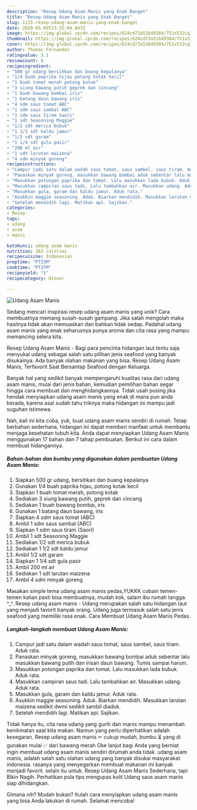 ```yaml
---
description: "Resep Udang Asam Manis yang Enak Banget"
title: "Resep Udang Asam Manis yang Enak Banget"
slug: 1115-resep-udang-asam-manis-yang-enak-banget
date: 2020-05-09T23:55:04.847Z
image: https://img-global.cpcdn.com/recipes/624cd73a51b49384/751x532cq70/udang-asam-manis-foto-resep-utama.jpg
thumbnail: https://img-global.cpcdn.com/recipes/624cd73a51b49384/751x532cq70/udang-asam-manis-foto-resep-utama.jpg
cover: https://img-global.cpcdn.com/recipes/624cd73a51b49384/751x532cq70/udang-asam-manis-foto-resep-utama.jpg
author: Thomas Fernandez
ratingvalue: 3.1
reviewcount: 4
recipeingredient:
- "500 gr udang bersihkan dan buang kepalanya"
- "1/4 buah paprika hijau potong kotak kecil"
- "1 buah tomat merah potong kotak"
- "3 siung bawang putih geprek dan cincang"
- "1 buah bawang bombai iris"
- "1 batang daun bawang iris"
- "4 sdm saus tomat ABC"
- "1 sdm saus sambal ABC"
- "1 sdm saus tiram Saori"
- "1 sdt Seasoning Maggie"
- "1/2 sdt merica bubuk"
- "1 1/2 sdt kaldu jamur"
- "1/2 sdt garam"
- "1 1/4 sdt gula pasir"
- "200 ml air"
- "1 sdt larutan maizena"
- "4 sdm minyak goreng"
recipeinstructions:
- "Campur jadi satu dalam wadah saus tomat, saus sambel, saus tiram. Aduk rata."
- "Panaskan minyak goreng, masukkan bawang bombai aduk sebentar lalu masukkan bawang putih dan irisan daun bawang. Tumis sampai harum."
- "Masukkan potongan paprika dan tomat. Lalu masukkan lada bubuk. Aduk rata."
- "Masukkan campiran saus tadi. Lalu tambahkan air. Masukkan udang. Aduk rata."
- "Masukkan gula, garam dan kaldu jamur. Aduk rata."
- "Asukkin maggie seasoning. Aduk. Biarkan mendidih. Masukkan larutan maizena sedikit dwmi sedikit sambil diaduk."
- "Setelah mendidih lagi. Matikan api. Sajikan."
categories:
- Resep
tags:
- udang
- asam
- manis

katakunci: udang asam manis 
nutrition: 263 calories
recipecuisine: Indonesian
preptime: "PT23M"
cooktime: "PT37M"
recipeyield: "1"
recipecategory: Dinner

---
```



![Udang Asam Manis](https://img-global.cpcdn.com/recipes/624cd73a51b49384/751x532cq70/udang-asam-manis-foto-resep-utama.jpg)

Sedang mencari inspirasi resep udang asam manis yang unik? Cara membuatnya memang susah-susah gampang. Jika salah mengolah maka hasilnya tidak akan memuaskan dan bahkan tidak sedap. Padahal udang asam manis yang enak seharusnya punya aroma dan cita rasa yang mampu memancing selera kita.

Resep Udang Asam Manis - Bagi para pencinta hidangan laut tentu saja menyukai udang sebagai salah satu pilihan jenis seafood yang banyak disukainya. Ada banyak olahan makanan yang bisa. Resep Udang Asam Manis, Terfavorit Saat Bersantap Seafood dengan Keluarga.

Banyak hal yang sedikit banyak mempengaruhi kualitas rasa dari udang asam manis, mulai dari jenis bahan, kemudian pemilihan bahan segar hingga cara membuat dan menghidangkannya. Tidak usah pusing jika hendak menyiapkan udang asam manis yang enak di mana pun anda berada, karena asal sudah tahu triknya maka hidangan ini mampu jadi suguhan istimewa.


Nah, kali ini kita coba, yuk, buat udang asam manis sendiri di rumah. Tetap berbahan sederhana, hidangan ini dapat memberi manfaat untuk membantu menjaga kesehatan tubuh kita. Anda dapat menyiapkan Udang Asam Manis menggunakan 17 bahan dan 7 tahap pembuatan. Berikut ini cara dalam membuat hidangannya.

<!--inarticleads1-->

##### Bahan-bahan dan bumbu yang digunakan dalam pembuatan Udang Asam Manis:

1. Siapkan 500 gr udang, bersihkan dan buang kepalanya
1. Gunakan 1/4 buah paprika hijau, potong kotak kecil
1. Siapkan 1 buah tomat merah, potong kotak
1. Sediakan 3 siung bawang putih, geprek dan cincang
1. Sediakan 1 buah bawang bombai, iris
1. Gunakan 1 batang daun bawang, iris
1. Siapkan 4 sdm saus tomat (ABC)
1. Ambil 1 sdm saus sambal (ABC)
1. Siapkan 1 sdm saus tiram (Saori)
1. Ambil 1 sdt Seasoning Maggie
1. Sediakan 1/2 sdt merica bubuk
1. Sediakan 1 1/2 sdt kaldu jamur
1. Ambil 1/2 sdt garam
1. Siapkan 1 1/4 sdt gula pasir
1. Ambil 200 ml air
1. Sediakan 1 sdt larutan maizena
1. Ambil 4 sdm minyak goreng


Masakan simple tema udang asam manis pedas,YUKKK cobain temen-temen kalian pasti bisa membuatnya, mudah kok, salam ibu rumah tangga. ^_^. Resep udang asam manis - Udang merupakan salah satu hidangan laut yang menjadi favorit banyak orang. Udang juga termasuk salah satu jenis seafood yang memiliki rasa enak. Cara Membuat Udang Asam Manis Pedas. 

<!--inarticleads2-->

##### Langkah-langkah membuat Udang Asam Manis:

1. Campur jadi satu dalam wadah saus tomat, saus sambel, saus tiram. Aduk rata.
1. Panaskan minyak goreng, masukkan bawang bombai aduk sebentar lalu masukkan bawang putih dan irisan daun bawang. Tumis sampai harum.
1. Masukkan potongan paprika dan tomat. Lalu masukkan lada bubuk. Aduk rata.
1. Masukkan campiran saus tadi. Lalu tambahkan air. Masukkan udang. Aduk rata.
1. Masukkan gula, garam dan kaldu jamur. Aduk rata.
1. Asukkin maggie seasoning. Aduk. Biarkan mendidih. Masukkan larutan maizena sedikit dwmi sedikit sambil diaduk.
1. Setelah mendidih lagi. Matikan api. Sajikan.


Tidak hanya itu, cita rasa udang yang gurih dan manis mampu menambah kenikmatan saat kita makan. Namun yang perlu diperhatikan adalah kesegaran. Resep udang asam manis ✂ cukup mudah, bumbu ⏳ yang di gunakan mulai ✅ dari bawang merah Oke lanjut bagi Anda yang berniat ingin membuat udang asam manis sendiri dirumah anda tidak. udang asam manis, adalah salah satu olahan udang yang banyak disukai masyarakat indonesia. rasanya yang menyegarkan membuat makanan ini banyak menjadi favorit. selain itu untuk. Resep Udang Asam Manis Sederhana, tapi Bikin Nagih. Perhatikan pula tips mengupas kulit Udang saus asam manis siap dihidangkan. 

Gimana nih? Mudah bukan? Itulah cara menyiapkan udang asam manis yang bisa Anda lakukan di rumah. Selamat mencoba!

